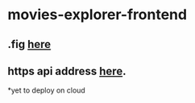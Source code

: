 # movies-explorer-frontend

## .fig [here](https://disk.yandex.ru/d/HXsWof0u4SoTEA)

## https api address [here](https://moredomains.nomoredomains.icu/).
*yet to deploy on cloud
